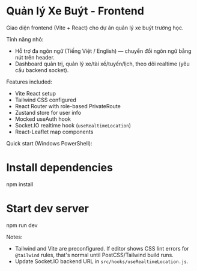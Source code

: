# Quản lý Xe Buýt - Frontend

Giao diện frontend (Vite + React) cho dự án quản lý xe buýt trường học.

Tính năng nhỏ:
- Hỗ trợ đa ngôn ngữ (Tiếng Việt / English) — chuyển đổi ngôn ngữ bằng nút trên header.
- Dashboard quản trị, quản lý xe/tài xế/tuyến/lịch, theo dõi realtime (yêu cầu backend socket).

Features included:
- Vite React setup
- Tailwind CSS configured
- React Router with role-based PrivateRoute
- Zustand store for user info
- Mocked useAuth hook
- Socket.IO realtime hook (`useRealtimeLocation`)
- React-Leaflet map components

Quick start (Windows PowerShell):

# Install dependencies
npm install

# Start dev server
npm run dev

Notes:
- Tailwind and Vite are preconfigured. If editor shows CSS lint errors for `@tailwind` rules, that's normal until PostCSS/Tailwind build runs.
- Update Socket.IO backend URL in `src/hooks/useRealtimeLocation.js`.
